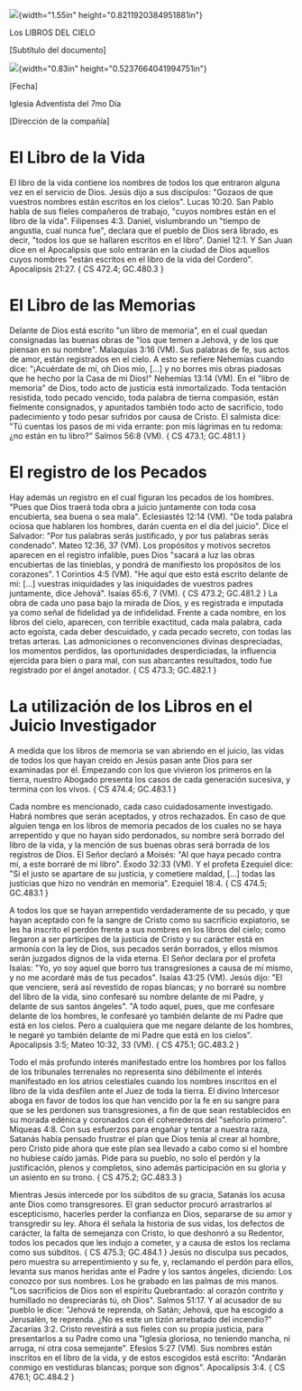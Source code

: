 ![](media/image1.png){width="1.55in" height="0.8211920384951881in"}

Los LIBROS DEL CIELO

\[Subtítulo del documento\]

![](media/image2.png){width="0.83in" height="0.5237664041994751in"}

\[Fecha\]

Iglesia Adventista del 7mo Día

\[Dirección de la compañía\]

# El Libro de la Vida

El libro de la vida contiene los nombres de todos los que entraron
alguna vez en el servicio de Dios. Jesús dijo a sus discípulos: "Gozaos
de que vuestros nombres están escritos en los cielos". Lucas 10:20. San
Pablo habla de sus fieles compañeros de trabajo, "cuyos nombres están en
el libro de la vida". Filipenses 4:3. Daniel, vislumbrando un "tiempo de
angustia, cual nunca fue", declara que el pueblo de Dios será librado,
es decir, "todos los que se hallaren escritos en el libro". Daniel 12:1.
Y San Juan dice en el Apocalipsis que solo entrarán en la ciudad de Dios
aquellos cuyos nombres "están escritos en el libro de la vida del
Cordero". Apocalipsis 21:27. { CS 472.4; GC.480.3 }

# El Libro de las Memorias

Delante de Dios está escrito "un libro de memoria", en el cual quedan
consignadas las buenas obras de "los que temen a Jehová, y de los que
piensan en su nombre". Malaquías 3:16 (VM). Sus palabras de fe, sus
actos de amor, están registrados en el cielo. A esto se refiere Nehemías
cuando dice: "¡Acuérdate de mí, oh Dios mío, \[\...\] y no borres mis
obras piadosas que he hecho por la Casa de mi Dios!" Nehemías 13:14
(VM). En el "libro de memoria" de Dios, todo acto de justicia está
inmortalizado. Toda tentación resistida, todo pecado vencido, toda
palabra de tierna compasión, están fielmente consignados, y apuntados
también todo acto de sacrificio, todo padecimiento y todo pesar sufridos
por causa de Cristo. El salmista dice: "Tú cuentas los pasos de mi vida
errante: pon mis lágrimas en tu redoma: ¿no están en tu libro?" Salmos
56:8 (VM). { CS 473.1; GC.481.1 }

# El registro de los Pecados

Hay además un registro en el cual figuran los pecados de los hombres.
"Pues que Dios traerá toda obra a juicio juntamente con toda cosa
encubierta, sea buena o sea mala". Eclesiastés 12:14 (VM). "De toda
palabra ociosa que hablaren los hombres, darán cuenta en el día del
juicio". Dice el Salvador: "Por tus palabras serás justificado, y por
tus palabras serás condenado". Mateo 12:36, 37 (VM). Los propósitos y
motivos secretos aparecen en el registro infalible, pues Dios "sacará a
luz las obras encubiertas de las tinieblas, y pondrá de manifiesto los
propósitos de los corazones". 1 Corintios 4:5 (VM). "He aquí que esto
está escrito delante de mí: \[\...\] vuestras iniquidades y las
iniquidades de vuestros padres juntamente, dice Jehová". Isaías 65:6, 7
(VM). { CS 473.2; GC.481.2 } La obra de cada uno pasa bajo la mirada de
Dios, y es registrada e imputada ya como señal de fidelidad ya de
infidelidad. Frente a cada nombre, en los libros del cielo, aparecen,
con terrible exactitud, cada mala palabra, cada acto egoísta, cada deber
descuidado, y cada pecado secreto, con todas las tretas arteras. Las
admoniciones o reconvenciones divinas despreciadas, los momentos
perdidos, las oportunidades desperdiciadas, la influencia ejercida para
bien o para mal, con sus abarcantes resultados, todo fue registrado por
el ángel anotador. { CS 473.3; GC.482.1 }

# La utilización de los Libros en el Juicio Investigador

A medida que los libros de memoria se van abriendo en el juicio, las
vidas de todos los que hayan creído en Jesús pasan ante Dios para ser
examinadas por él. Empezando con los que vivieron los primeros en la
tierra, nuestro Abogado presenta los casos de cada generación sucesiva,
y termina con los vivos. { CS 474.4; GC.483.1 }

Cada nombre es mencionado, cada caso cuidadosamente investigado. Habrá
nombres que serán aceptados, y otros rechazados. En caso de que alguien
tenga en los libros de memoria pecados de los cuales no se haya
arrepentido y que no hayan sido perdonados, su nombre será borrado del
libro de la vida, y la mención de sus buenas obras será borrada de los
registros de Dios. El Señor declaró a Moisés: "Al que haya pecado contra
mí, a este borraré de mi libro". Éxodo 32:33 (VM). Y el profeta Ezequiel
dice: "Si el justo se apartare de su justicia, y cometiere maldad,
\[\...\] todas las justicias que hizo no vendrán en memoria". Ezequiel
18:4. { CS 474.5; GC.483.1 }

A todos los que se hayan arrepentido verdaderamente de su pecado, y que
hayan aceptado con fe la sangre de Cristo como su sacrificio expiatorio,
se les ha inscrito el perdón frente a sus nombres en los libros del
cielo; como llegaron a ser partícipes de la justicia de Cristo y su
carácter está en armonía con la ley de Dios, sus pecados serán borrados,
y ellos mismos serán juzgados dignos de la vida eterna. El Señor declara
por el profeta Isaías: "Yo, yo soy aquel que borro tus transgresiones a
causa de mí mismo, y no me acordaré más de tus pecados". Isaías 43:25
(VM). Jesús dijo: "El que venciere, será así revestido de ropas blancas;
y no borraré su nombre del libro de la vida, sino confesaré su nombre
delante de mi Padre, y delante de sus santos ángeles". "A todo aquel,
pues, que me confesare delante de los hombres, le confesaré yo también
delante de mi Padre que está en los cielos. Pero a cualquiera que me
negare delante de los hombres, le negaré yo también delante de mi Padre
que está en los cielos". Apocalipsis 3:5; Mateo 10:32, 33 (VM). { CS
475.1; GC.483.2 }

Todo el más profundo interés manifestado entre los hombres por los
fallos de los tribunales terrenales no representa sino débilmente el
interés manifestado en los atrios celestiales cuando los nombres
inscritos en el libro de la vida desfilen ante el Juez de toda la
tierra. El divino Intercesor aboga en favor de todos los que han vencido
por la fe en su sangre para que se les perdonen sus transgresiones, a
fin de que sean restablecidos en su morada edénica y coronados con él
coherederos del "señorío primero". Miqueas 4:8. Con sus esfuerzos para
engañar y tentar a nuestra raza, Satanás había pensado frustrar el plan
que Dios tenía al crear al hombre, pero Cristo pide ahora que este plan
sea llevado a cabo como si el hombre no hubiese caído jamás. Pide para
su pueblo, no solo el perdón y la justificación, plenos y completos,
sino además participación en su gloria y un asiento en su trono. { CS
475.2; GC.483.3 }

Mientras Jesús intercede por los súbditos de su gracia, Satanás los
acusa ante Dios como transgresores. El gran seductor procuró
arrastrarlos al escepticismo, hacerles perder la confianza en Dios,
separarse de su amor y transgredir su ley. Ahora él señala la historia
de sus vidas, los defectos de carácter, la falta de semejanza con
Cristo, lo que deshonró a su Redentor, todos los pecados que les indujo
a cometer, y a causa de estos los reclama como sus súbditos. { CS 475.3;
GC.484.1 } Jesús no disculpa sus pecados, pero muestra su
arrepentimiento y su fe, y, reclamando el perdón para ellos, levanta sus
manos heridas ante el Padre y los santos ángeles, diciendo: Los conozco
por sus nombres. Los he grabado en las palmas de mis manos. "Los
sacrificios de Dios son el espíritu Quebrantado: al corazón contrito y
humillado no despreciarás tú, oh Dios". Salmos 51:17. Y al acusador de
su pueblo le dice: "Jehová te reprenda, oh Satán; Jehová, que ha
escogido a Jerusalén, te reprenda. ¿No es este un tizón arrebatado del
incendio?" Zacarías 3:2. Cristo revestirá a sus fieles con su propia
justicia, para presentarlos a su Padre como una "Iglesia gloriosa, no
teniendo mancha, ni arruga, ni otra cosa semejante". Efesios 5:27 (VM).
Sus nombres están inscritos en el libro de la vida, y de estos escogidos
está escrito: "Andarán conmigo en vestiduras blancas; porque son
dignos". Apocalipsis 3:4. { CS 476.1; GC.484.2 }

